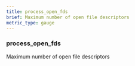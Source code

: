 ```yaml
---
title: process_open_fds
brief: Maximum number of open file descriptors
metric_type: gauge
---
```

### process_open_fds

Maximum number of open file descriptors